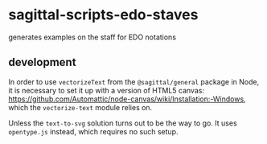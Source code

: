 # sagittal-scripts-edo-staves
generates examples on the staff for EDO notations

## development

In order to use `vectorizeText` from the `@sagittal/general` package in Node, it is necessary to set it up with a version of HTML5 canvas:
https://github.com/Automattic/node-canvas/wiki/Installation:-Windows, which the `vectorize-text` module relies on.

Unless the `text-to-svg` solution turns out to be the way to go. It uses `opentype.js` instead, which requires no such setup.
